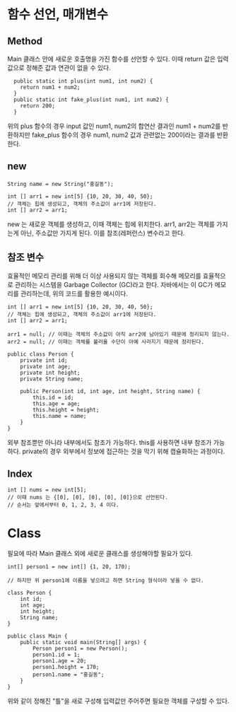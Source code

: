 # 함수 선언, 매개변수
## Method
Main 클래스 안에 새로운 호출명을 가진 함수를 선언할 수 있다.
이때 return 값은 입력값으로 정해준 값과 연관이 없을 수 있다.
```
  public static int plus(int num1, int num2) {
    return num1 + num2;
  }  
  public static int fake_plus(int num1, int num2) {
    return 200;
  }
```
위의 plus 함수의 경우 input 값인 num1, num2의 합연산 결과인 num1 + num2를 반환하지만
fake_plus 함수의 경우 num1, num2 값과 관련없는 200이라는 결과를 반환한다.

## new
```
String name = new String("홍길동");

int [] arr1 = new int[5] {10, 20, 30, 40, 50}; 
// 객체는 힙에 생성되고, 객체의 주소값이 arr1에 저장된다.
int [] arr2 = arr1;
```
new 는 새로운 객체를 생성하고, 이때 객체는 힙에 위치한다.
arr1, arr2는 객체를 가지는게 아닌, 주소값만 가지게 된다.
이를 참조(레퍼런스) 변수라고 한다.

## 참조 변수
효율적인 메모리 관리를 위해 더 이상 사용되지 않는 객체를 회수해 메모리를 효율적으로 관리하는 시스템을
Garbage Collector (GC)라고 한다.
자바에서는 이 GC가 메모리를 관리하는데, 위의 코드를 활용한 예시이다.

```
int [] arr1 = new int[5] {10, 20, 30, 40, 50}; 
// 객체는 힙에 생성되고, 객체의 주소값이 arr1에 저장된다.
int [] arr2 = arr1;

arr1 = null; // 이때는 객체의 주소값이 아직 arr2에 남아있기 때문에 정리되지 않는다.
arr2 = null; // 이때는 객체를 불러올 수단이 아예 사라지기 때문에 정리된다.
```

```
public class Person {
    private int id;
    private int age;
    private int height;
    private String name;

    public Person(int id, int age, int height, String name) {
        this.id = id;
        this.age = age;
        this.height = height;
        this.name = name;
    }
}
```
외부 참조뿐만 아니라 내부에서도 참조가 가능하다.
this를 사용하면 내부 참조가 가능하다.
private의 경우 외부에서 정보에 접근하는 것을 막기 위해 캡슐화하는 과정이다.

## Index
```
int [] nums = new int[5];
// 이때 nums 는 {[0], [0], [0], [0], [0]}으로 선언된다.
// 순서는 앞에서부터 0, 1, 2, 3, 4 이다.
```

# Class
필요에 따라 Main 클래스 외에 새로운 클래스를 생성해야할 필요가 있다.
```
int[] person1 = new int[] {1, 20, 170);

// 하지만 위 person1에 이름을 넣으려고 하면 String 형식이라 넣을 수 없다.

class Person {
    int id;
    int age;
    int height;
    String name;
}

public class Main {
    public static void main(String[] args) {
        Person person1 = new Person();
        person1.id = 1;
        person1.age = 20;
        person1.height = 170;
        person1.name = "홍길동";
    }
}
```

위와 같이 정해진 "틀"을 새로 구성해 입력값만 주어주면 필요한 객체를 구성할 수 있다.